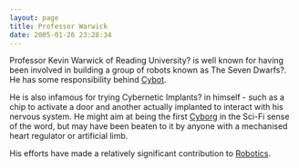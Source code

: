 ```yaml
---
layout: page
title: Professor Warwick
date: 2005-01-26 23:28:34
---
```

<p>Professor Kevin Warwick of Reading University<a class="wiki wikinew for-review" title="Create page: Reading University">?</a> is well known for having been involved in building a group of robots known as The Seven Dwarfs<a class="wiki wikinew for-review" title="Create page: The Seven Dwarfs">?</a>. He has some responsibility behind <a class="wiki" href="/wiki/cybot.html" title="Cybot">Cybot</a>.
</p>
<p>He is also infamous for trying Cybernetic Implants<a class="wiki wikinew for-review" title="Create page: Cybernetic Implants">?</a> in himself - such as a chip to activate a door and another actually implanted to interact with his nervous system. He might aim at being the first <a class="wiki" href="/wiki/cyborg.html" title="Cybernetic Organism">Cyborg</a> in the Sci-Fi sense of the word, but may have been beaten to it by anyone with a mechanised heart regulator or artificial limb.
</p>
<p>His efforts have made a relatively significant contribution to <a class="wiki" href="/wiki/robotic.html" title="Robotic">Robotics</a>.
</p>
